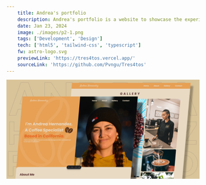 ```yaml
---
    title: Andrea's portfolio
    description: Andrea's portfolio is a website to showcase the experience and expertise of a coffee connoisseur. It features information about the client's background, skills, and accomplishments in the coffee industry, providing visitors with an overview of her professional journey and passion for coffee.
    date: Jan 23, 2024
    image: ./images/p2-1.png
    tags: ['Development', 'Design']
    tech: ['html5', 'tailwind-css', 'typescript']
    fw: astro-logo.svg
    previewLink: 'https://tres4tos.vercel.app/'
    sourceLink: 'https://github.com/Pvngu/Tres4tos'
---
```


![Andrea's portfolio preview](./images/p2-1.png "Andrea's portfolio")